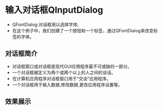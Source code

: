 # 输入对话框QInputDialog
- QFontDialog 对话框用以选择字体;
- 在这个例子中，我们创建了一个按钮和一个标签，通过QFontDialog来改变标签的字体。


## 对话框简介
- 对话框窗口或对话框是现代GUI应用程序最不可或缺的一部分。
- 一个对话框被定义为两个或两个以上的人之间的谈话。
- 在计算机应用程序对话框窗口用于“交谈”应用程序。
- 一个对话框用于输入数据,修改数据,更改应用程序设置等。


## 效果展示

